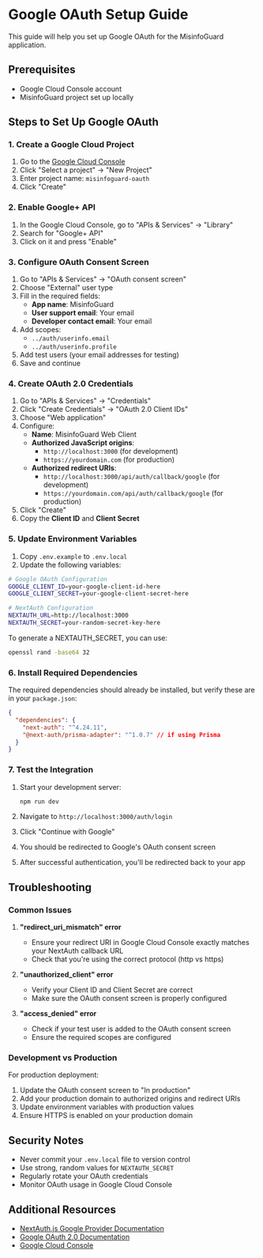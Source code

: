 # Google OAuth Setup Guide

This guide will help you set up Google OAuth for the MisinfoGuard application.

## Prerequisites

- Google Cloud Console account
- MisinfoGuard project set up locally

## Steps to Set Up Google OAuth

### 1. Create a Google Cloud Project

1. Go to the [Google Cloud Console](https://console.cloud.google.com/)
2. Click "Select a project" → "New Project"
3. Enter project name: `misinfoguard-oauth`
4. Click "Create"

### 2. Enable Google+ API

1. In the Google Cloud Console, go to "APIs & Services" → "Library"
2. Search for "Google+ API"
3. Click on it and press "Enable"

### 3. Configure OAuth Consent Screen

1. Go to "APIs & Services" → "OAuth consent screen"
2. Choose "External" user type
3. Fill in the required fields:
   - **App name**: MisinfoGuard
   - **User support email**: Your email
   - **Developer contact email**: Your email
4. Add scopes:
   - `../auth/userinfo.email`
   - `../auth/userinfo.profile`
5. Add test users (your email addresses for testing)
6. Save and continue

### 4. Create OAuth 2.0 Credentials

1. Go to "APIs & Services" → "Credentials"
2. Click "Create Credentials" → "OAuth 2.0 Client IDs"
3. Choose "Web application"
4. Configure:
   - **Name**: MisinfoGuard Web Client
   - **Authorized JavaScript origins**: 
     - `http://localhost:3000` (for development)
     - `https://yourdomain.com` (for production)
   - **Authorized redirect URIs**:
     - `http://localhost:3000/api/auth/callback/google` (for development)
     - `https://yourdomain.com/api/auth/callback/google` (for production)
5. Click "Create"
6. Copy the **Client ID** and **Client Secret**

### 5. Update Environment Variables

1. Copy `.env.example` to `.env.local`
2. Update the following variables:

```bash
# Google OAuth Configuration
GOOGLE_CLIENT_ID=your-google-client-id-here
GOOGLE_CLIENT_SECRET=your-google-client-secret-here

# NextAuth Configuration
NEXTAUTH_URL=http://localhost:3000
NEXTAUTH_SECRET=your-random-secret-key-here
```

To generate a NEXTAUTH_SECRET, you can use:
```bash
openssl rand -base64 32
```

### 6. Install Required Dependencies

The required dependencies should already be installed, but verify these are in your `package.json`:

```json
{
  "dependencies": {
    "next-auth": "^4.24.11",
    "@next-auth/prisma-adapter": "^1.0.7" // if using Prisma
  }
}
```

### 7. Test the Integration

1. Start your development server:
   ```bash
   npm run dev
   ```

2. Navigate to `http://localhost:3000/auth/login`
3. Click "Continue with Google"
4. You should be redirected to Google's OAuth consent screen
5. After successful authentication, you'll be redirected back to your app

## Troubleshooting

### Common Issues

1. **"redirect_uri_mismatch" error**
   - Ensure your redirect URI in Google Cloud Console exactly matches your NextAuth callback URL
   - Check that you're using the correct protocol (http vs https)

2. **"unauthorized_client" error**
   - Verify your Client ID and Client Secret are correct
   - Make sure the OAuth consent screen is properly configured

3. **"access_denied" error**
   - Check if your test user is added to the OAuth consent screen
   - Ensure the required scopes are configured

### Development vs Production

For production deployment:

1. Update the OAuth consent screen to "In production"
2. Add your production domain to authorized origins and redirect URIs
3. Update environment variables with production values
4. Ensure HTTPS is enabled on your production domain

## Security Notes

- Never commit your `.env.local` file to version control
- Use strong, random values for `NEXTAUTH_SECRET`
- Regularly rotate your OAuth credentials
- Monitor OAuth usage in Google Cloud Console

## Additional Resources

- [NextAuth.js Google Provider Documentation](https://next-auth.js.org/providers/google)
- [Google OAuth 2.0 Documentation](https://developers.google.com/identity/protocols/oauth2)
- [Google Cloud Console](https://console.cloud.google.com/)
